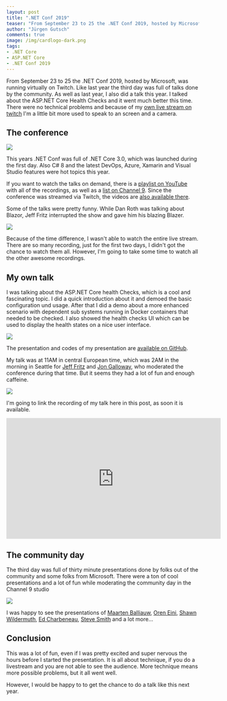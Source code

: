 ```yaml
---
layout: post
title: ".NET Conf 2019"
teaser: "From September 23 to 25 the .NET Conf 2019, hosted by Microsoft, was running virtually on Twitch. Like last year the third day was full of talks done by the community. As well as last year, I also did a talk this year. This time I talked about the ASP.NET Core Health Checks."
author: "Jürgen Gutsch"
comments: true
image: /img/cardlogo-dark.png
tags: 
- .NET Core
- ASP.NET Core
- .NET Conf 2019
---
```


From September 23 to 25 the .NET Conf 2019, hosted by Microsoft, was running virtually on Twitch. Like last year the third day was full of talks done by the community. As well as last year, I also did a talk this year. I talked about the ASP.NET Core Health Checks and it went much better this time. There were no technical problems and because of my [own live stream on twitch](https://www.twitch.tv/juergengutsch) I'm a little bit more used to speak to an screen and a camera.

## The conference

![]({{site.baseurl}}/img/dotnetconf2019/dnetconf.jpg)

This years .NET Conf was full of .NET Core 3.0, which was launched during the first day. Also C# 8 and the latest DevOps, Azure, Xamarin and Visual Studio features were hot topics this year.

If you want to watch the talks on demand, there is a [playlist on YouTube](https://www.youtube.com/playlist?list=PLReL099Y5nRd04p81Q7p5TtyjCrj9tz1t) with all of the recordings, as well as a [list on Channel 9](https://channel9.msdn.com/Events/dotnetConf/NET-Conf-2019). Since the conference was streamed via Twitch, the videos are [also available there](https://www.twitch.tv/visualstudio/videos).

Some of the talks were pretty funny. While Dan Roth was talking about Blazor, Jeff Fritz interrupted the show and gave him his blazing Blazer.

![]({{site.baseurl}}/img/dotnetconf2019/blazingblazor.jpg)

Because of the time difference, I wasn't able to watch the entire live stream. There are so many recording, just for the first two days, I didn't got the chance to watch them all. However, I'm going to take some time to watch all the other awesome recordings.

## My own talk

I was talking about the ASP.NET Core health Checks, which is a cool and fascinating topic. I did a quick introduction about it and demoed the basic configuration und usage. After that I did a demo about a more enhanced scenario with dependent sub systems running in Docker containers that needed to be checked. I also showed the health checks UI which can be used to display the health states on a nice user interface.

![]({{site.baseurl}}/img/dotnetconf2019/docker.jpg)

The presentation and codes of my presentation are [available on GitHub](https://github.com/Xabaril/AspNetCore.Diagnostics.HealthChecks). 

My talk was at 11AM in central European time, which was 2AM in the morning in Seattle for [Jeff Fritz](https://twitter.com/csharpfritz) and [Jon Galloway](https://twitter.com/jongalloway), who moderated the conference during that time. But it seems they had a lot of fun and enough caffeine.

![]({{site.baseurl}}/img/dotnetconf2019/cu.jpg)

I'm going to link the recording of my talk here in this post, as soon it is available.

<iframe width="560" height="315" src="https://www.youtube.com/embed/P1iiR1ltjzk" frameborder="0" allow="accelerometer; autoplay; encrypted-media; gyroscope; picture-in-picture" allowfullscreen></iframe>

## The community day 

The third day was full of thirty minute presentations done by folks out of the community and some folks from Microsoft. There were a ton of cool presentations and a lot of fun while moderating the community day in the Channel 9 studio

![]({{site.baseurl}}/img/dotnetconf2019/jeff-and-jon2.jpg)

I was happy to see the presentations of [Maarten Balliauw](https://twitter.com/maartenballiauw), [Oren Eini](https://twitter.com/ayende), [Shawn Wildermuth](https://twitter.com/shawnwildermuth), [Ed Charbeneau](https://twitter.com/EdCharbeneau), [Steve Smith](https://twitter.com/ardalis) and a lot more...

## Conclusion

This was a lot of fun, even if I was pretty excited and super nervous the hours before I started the presentation. It is all about technique, if you do a livestream and you are not able to see the audience. More technique means more possible problems, but it all went well.

However, I would be happy to to get the chance to do a talk like this next year.